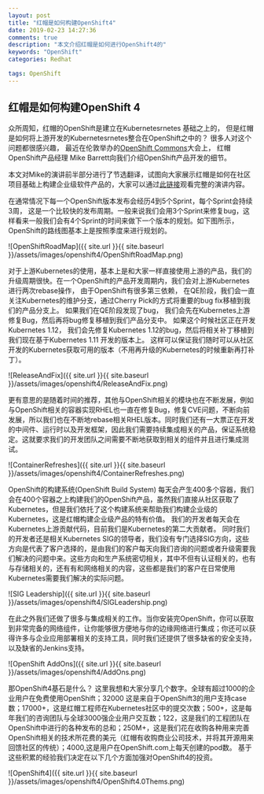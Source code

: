 ```yaml
---
layout: post
title: "红帽是如何构建OpenShift4"
date: 2019-02-23 14:27:36
comments: true
description: "本文介绍红帽是如何进行OpenShift4的"
keywords: "OpenShift"
categories: Redhat

tags: OpenShift
---
```


## 红帽是如何构建OpenShift 4

众所周知，红帽的OpenShift是建立在Kubernetesrnetes 基础之上的， 但是红帽是如何将上游开发的Kubernetesrnetes整合在OpenShift之中的？ 很多人对这个问题都很感兴趣， 最近在伦敦举办的[OpenShift Commons](https://commons.openshift.org/)大会上， 红帽OpenShift产品经理 Mike Barrett向我们介绍OpenShift产品开发的细节。

本文对Mike的演讲前半部分进行了节选翻译，试图向大家展示红帽是如何在社区项目基础上构建企业级软件产品的，大家可以通过[此链接](https://www.youtube.com/watch?v=dYcArJHEBZ8)观看完整的演讲内容。

在通常情况下每一个OpenShift版本发布会经历4到5个Sprint，每个Sprint会持续3周， 这是一个比较快的发布周期。一般来说我们会用3个Sprint来修复bug，这样看来一般我们会有4个Sprint的时间来做下一个版本的规划。如下图所示，OpenShift的路线图基本上是按照季度来进行规划的。

![OpenShiftRoadMap]({{ site.url }}{{ site.baseurl }}/assets/images/openshift4/OpenShiftRoadMap.png)

对于上游Kubernetes的使用，基本上是和大家一样直接使用上游的产品，我们的升级周期很快。在一个OpenShift的产品开发周期内，我们会对上游Kubernetes进行两次rebase操作， 由于OpenShift有很多第三依赖， 在QE阶段，我们会一直关注Kubernetes的维护分支，通过Cherry Pick的方式将重要的bug fix移植到我们的产品分支上。 如果我们在QE阶段发现了bug， 我们会先在Kubernetes上游修复Bug，然后再将bug修复移植到我们产品分支中。 如果这个时候社区正在开发Kubernetes 1.12， 我们会先修复Kubernetes 1.12的bug，然后将相关补丁移植到我们现在基于Kubernetes 1.11 开发的版本上。 这样可以保证我们随时可以从社区开发的Kubernetes获取可用的版本（不用再升级的Kubernetes的时候重新再打补丁）。

![ReleaseAndFix]({{ site.url }}{{ site.baseurl }}/assets/images/openshift4/ReleaseAndFix.png)

更有意思的是随着时间的推荐，其他与OpenShift相关的模块也在不断发展，例如与OpenShift相关的容器实现RHEL也一直在修复Bug，修复CVE问题，不断向前发展，所以我们也在不断地rebase相关RHEL版本。同时我们还有一大票正在开发的中间件、运行时以及开发框架，因此我们需要持续集成相关的产品，保证系统稳定。这就要求我们的开发团队之间需要不断地获取到相关的组件并且进行集成测试。

![ContainerRefreshes]({{ site.url }}{{ site.baseurl }}/assets/images/openshift4/ContainerRefreshes.png)

OpenShift的构建系统(OpenShift Build System) 每天会产生400多个容器，我们会在400个容器之上构建我们的OpenShift产品，虽然我们直接从社区获取了Kubernetes，但是我们依托了这个构建系统来帮助我们构建企业级的Kubernetes，这是红帽构建企业级产品的特有价值。 我们的开发者每天会在Kubernetes上游贡献代码，目前我们是Kubernetes的第二大贡献者。 同时我们的开发者还是相关Kubernetes SIG的领导者，我们没有专门选择SIG方向，这些方向是代表了客户选择的，是由我们的客户每天向我们咨询的问题或者升级需要我们解决的问题中来。这些方向和生产系统密切相关，其中不但有认证相关的，也有与存储相关的，还有有和网络相关的内容，这些都是我们的客户在日常使用Kubernetes需要我们解决的实际问题。  

![SIG Leadership]({{ site.url }}{{ site.baseurl }}/assets/images/openshift4/SIGLeadership.png)

在此之外我们还做了很多与集成相关的工作。当你安装完OpenShift，你可以获取到非常完备的网络组件，让你能够很方便地与你的边缘网络进行集成；你还可以获得许多与企业应用部署相关的支持工具，同时我们还提供了很多缺省的安全支持， 以及缺省的Jenkins支持。

![OpenShift AddOns]({{ site.url }}{{ site.baseurl }}/assets/images/openshift4/AddOns.png)

那OpenShift4基石是什么？ 这里我想和大家分享几个数字。全球有超过1000的企业用户在免费使用OpenShift；32000 这是来自于OpenShift3的用户支持case数；17000+，这是红帽工程师在Kubernetes社区中的提交次数；500+，这是每年我们的咨询团队与全球3000强企业用户交互数；122，这是我们的工程团队在OpenShift中进行的各种发布的总和；250M+，这是我们花在收购各种用来完善OpenShift相关的技术所花费的美元（红帽有收购商业公司技术，并将其开源用来回馈社区的传统）；4000,这是用户在OpenShift.com上每天创建的pod数。 基于这些积累的经验我们决定在以下几个方面加强对OpenShift4的投资。

![OpenShift4]({{ site.url }}{{ site.baseurl }}/assets/images/openshift4/OpenShift4.0Thems.png)
